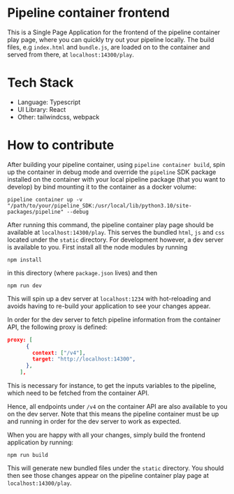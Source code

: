 # Pipeline container frontend

This is a Single Page Application for the frontend of the pipeline container play page, where you can quickly try out your pipeline locally.
The build files, e.g `index.html` and `bundle.js`, are loaded on to the container and served from there, at `localhost:14300/play`.

# Tech Stack

- Language: Typescript
- UI Library: React
- Other: tailwindcss, webpack

# How to contribute

After building your pipeline container, using `pipeline container build`, spin up the container in debug mode and override the `pipeline` SDK package installed on the container with your local pipeline package (that you want to develop) by bind mounting it to the container as a docker volume:

```shell
pipeline container up -v "/path/to/your/pipeline_SDK:/usr/local/lib/python3.10/site-packages/pipeline" --debug
```

After running this command, the pipeline container play page should be available at `localhost:14300/play`.
This serves the bundled `html`, `js` and `css` located under the `static` directory.
For development however, a dev server is available to you.
First install all the node modules by running

```shell
npm install
```

in this directory (where `package.json` lives) and then

```shell
npm run dev
```

This will spin up a dev server at `localhost:1234` with hot-reloading and avoids having to re-build your application to see your changes appear.

In order for the dev server to fetch pipeline information from the container API, the following proxy is defined:

```json
proxy: [
      {
        context: ["/v4"],
        target: "http://localhost:14300",
      },
    ],
```

This is necessary for instance, to get the inputs variables to the pipeline, which need to be fetched from the container API.

Hence, all endpoints under `/v4` on the container API are also available to you on the dev server. Note that this means the pipeline container must be up and running in order for the dev server to work as expected.

When you are happy with all your changes, simply build the frontend application by running:

```shell
npm run build
```

This will generate new bundled files under the `static` directory.
You should then see those changes appear on the pipeline container play page at `localhost:14300/play`.

